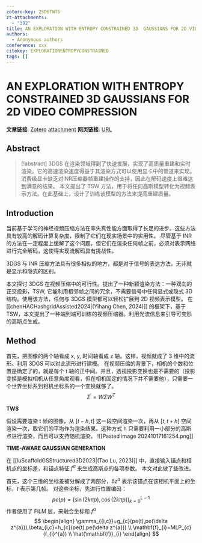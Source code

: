```yaml
---
zotero-key: 2SD6TWTS
zt-attachments:
  - "392"
title: AN EXPLORATION WITH ENTROPY CONSTRAINED 3D  GAUSSIANS FOR 2D VIDEO COMPRESSION
authors:
  - Anonymous authors
conference: xxx
citekey: EXPLORATIONENTROPYCONSTRAINED
tags: []
---
```

# AN EXPLORATION WITH ENTROPY CONSTRAINED 3D  GAUSSIANS FOR 2D VIDEO COMPRESSION

**文章链接**: [Zotero](zotero://select/library/items/2SD6TWTS) [attachment](file:///home/ilot/Documents/Zotero/storage/SJIND36N/_.pdf)
**网页链接**: [URL]()
## Abstract

>[!abstract]
>3DGS 在渲染领域得到了快速发展，实现了高质量重建和实时渲染。它的高速渲染速度得益于其渲染方式可以使用显卡中的管道来实现。
>消费级显卡缺乏对INR压缩器帧重建操作的支持，因此在解码速度上很难达到满意的结果。
>本文提出了 TSW 方法，用于将任何高斯模型转化为视频表示方法。在此基础上，设计了训练该模型的方法来提高重建质量。
## Introduction
当前基于学习的神经视频压缩方法在率失真性能方面取得了长足的进步。这些方法具有较高的解码计算复杂度，限制了它们在现实场景中的实用性。
尽管基于 INR 的方法在一定程度上缓解了这个问题，但它们在渲染任何帧之前，必须对表示网络进行完全解码，这使得实现流解码具有挑战性。

3DGS 与 INR 压缩方法具有很多相似的地方，都是对于信号的表达方法，无非就是显示和隐式的区别。

本文探讨 3DGS 在视频压缩中的可行性。提出了一种新颖渲染方法：一种双向的正交投影，TSW, 它能利用相邻帧之间的冗余，不需要信号中任何显式或隐式 3D 结构。使用该方法，任何与 3DGS 模型都可以轻松扩展到 2D 视频表示模型。
在 [[chenHACHashgridAssisted2024|(Yihang Chen, 2024)]] 的框架下，基于 TSW，本文提出了一种端到端可训练的视频压缩器。利用光流信息来引导可变形的高斯点生成。

## Method
首先，把图像的两个轴看成 x, y, 时间轴看成 z 轴。这样，视频就成了 3 维中的流形。利用 3DGS 可以对此流形进行建模。
在视频压缩的背景下，相机的个数和位置是确定了的，就是每个 t 轴的正中间。并且，透视投影变换也是不需要的（投影变换是模拟相机从任意角度观看，但在相机固定的情况下并不需要他），只需要一个世界坐标系到相机坐标系的一个变换就够了。
$$
\Sigma^{\prime}=W\Sigma W^{T}
$$

**TWS**

假设需要渲染 t 帧的图像，从 $[t-h,t]$ 这一段空间渲染一次，再从 $[t,t+h]$ 空间渲染一次，取它们的平均作为渲染结果。这种方式 h 只需要利用一小部分的高斯点进行渲染，而且可以支持随机渲染。
![[Pasted image 20241017161254.png]]

**TIME-AWARE GAUSSIAN GENERATION**

在 [[luScaffoldGSStructured3D2023|(Tao Lu, 2023)]] 中，直接输入锚点和相机点的坐标差，和锚点特征 $f^{a}$ 来生成高斯点的各项参数。
本文对此做了些改进。

首先，这个三维的坐标差被分解成了两部分，$\delta z^{a}$ 表示该锚点在该相机平面上的坐标，$t$ 表示第几帧。
对这些坐标，先进行位置编码：
$$
pe(p) = (\sin(2k\pi p),\cos(2k\pi p))_{k=0}^{L-1}
$$
作者使用了 FiLM 层，来融合坐标和 $f^{a}$
$$
\begin{align}
\gamma_{{i,c}}=g_{c}(pe(t),pe(\delta z^{a})),\beta_{i,c}=h_{c}(pe(t),pe(\delta z^{a})) \\
\mathbf{f}_{i}=MLP_{c}(f_{i}^{a}) \\
\hat{\mathbf{f}}_{i}
\end{align}
$$